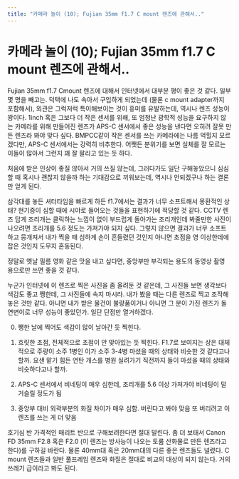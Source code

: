 ```yaml
---
title: "카메라 놀이 (10); Fujian 35mm f1.7 C mount 렌즈에 관해서.."
---
```

# 카메라 놀이 (10); Fujian 35mm f1.7 C mount 렌즈에 관해서..


Fujian 35mm f1.7 Cmount 렌즈에 대해서 인터넷에서 대부분 평이 좋은 것 같다. 일부 몇 명을 빼고는. 덕택에 나도 속아서 구입하게 되었는데 (물론 c mount adapter까지 포함해서), 외관은 그럭저럭 특이해보이는 것이 흥미를 유발하는데, 역시나 렌즈 성능이 꽝이다. 1inch 혹은 그보다 더 작은 센서를 위해, 또 엄청난 광학적 성능을 요구하지 않는 카메라를 위해 만들어진 렌즈가 APS-C 센서에서 좋은 성능을 낸다면 오히려 잘못 만든 렌즈라 봐야 맞다 싶다. BMPCC같이 작은 센서를 쓰는 카메라에는 나름 먹힐지 모르겠다만, APS-C 센서에서는 강력히 비추한다. 어쨋든 분위기를 보면 실체를 잘 모르는 이들이 많아서 그런지 꽤 잘 팔리고 있는 듯 하다. 




처음에 받은 인상이 좋질 않아서 거의 쓰질 않는데, 그러다가도 일단 구해놓았으니 심심할 때 혹시나 괜찮지 않을까 하는 기대감으로 끼워보는데, 역시나 안되겠구나 하는 결론만 얻게 된다. 




삼각대를 놓든 셔터타임을 빠르게 하든 f1.7에서는 결과가 너무 소프트해서 몽환적인 상태? 현기증이 심할 때에 시야로 들어오는 것들을 표현하기에 적당할 것 같다. CCTV 렌즈 답게 조리개는 클릭하는 느낌이 없이 부드럽게 돌아가는 조리개인데 봐줄만한 사진이 나오려면 조리개를 5.6 정도는 가져가야 되지 싶다. 그렇지 않으면 결과가 너무 소프트하고 뭉개져서 내가 찍을 때 심하게 손이 흔들렸던 것인지 아니면 초점을 영 이상한데에 잡은 것인지 도무지 혼동된다.




정말로 옛날 필름 영화 같은 맛을 내고 싶다면, 중앙부만 부각되는 용도의 동영상 촬영 용으로만 쓰면 좋을 것 같다. 




누군가 인터넷에 이 렌즈로 찍은 사진을 좀 올려둔 것 같은데, 그 사진들 보면 생각보다 색감도 좋고 쨍한데, 그 사진들에 속지 마시라. 내가 봤을 때는 다른 렌즈로 찍고 조작해놓은 것만 같다. 아니면 내가 받은 물건이 불량품이거나 아니면 그 분이 가진 렌즈가 돌연변이로 너무 성능이 좋았던가. 일단 단점만 열거하겠다. 




0) 쨍한 날에 찍어도 색감이 많이 날아간 듯 찍힌다. 

1) 흐릿한 초점, 전체적으로 초점이 안 맞아있는 듯 찍힌다. F1.7로 보여지는 상은 대체적으로 주량이 소주 1병인 이가 소주 3-4병 마셨을 때의 상태와 비슷한 것 같다고나 할까. 요샌 맡기 힘든 연탄 개스를 병원 실려가기 직전까지 들이 마셨을 때의 상태와 비슷하다고나 할까.

2) APS-C 센서에서 비네팅이 매우 심한데, 조리개를 5.6 이상 가져가야 비네팅이 덜 거슬릴 정도가 됨

3) 중앙부 대비 외곽부분의 화질 차이가 매우 심함. 버린다고 봐야 맞음 또 버리려고 이 렌즈를 쓰는 게 더 맞음




호기심 반 가격적인 매리트 반으로 구해보려한다면 절대 말린다. 좀 더 보태서 Canon FD 35mm F2.8 혹은 F2.0 (이 렌즈는 방사능이 나오는 토륨 산화물로 만든 렌즈라고 한다)를 구하길 바란다. 물론 40mm대 혹은 20mm대의 다른 좋은 렌즈들도 널렸다. C mount 렌즈들과 일반 풀프레임 렌즈와 화질은 절대로 비교의 대상이 되지 않는다. 거의 쓰레기 급이라고 봐도 된다.







